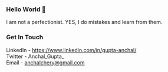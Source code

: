 ### Hello World 👋

I am not a perfectionist. YES, I do mistakes and learn from them. 

### Get In Touch 

LinkedIn - https://www.linkedin.com/in/gupta-anchal/ <br />
Twitter - Anchal_Gupta_ <br />
Email - anchalchery@gmail.com <br />
